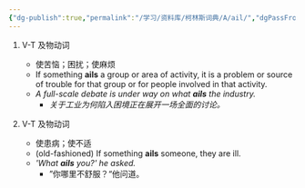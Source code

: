 ```yaml
---
{"dg-publish":true,"permalink":"/学习/资料库/柯林斯词典/A/ail/","dgPassFrontmatter":true}
---
```


1. V-T 及物动词
	- 使苦恼；困扰；使麻烦
	- If something **ails** a group or area of activity, it is a problem or source of trouble for that group or for people involved in that activity.
	- *A full-scale debate is under way on what **ails** the industry.*
		- *关于工业为何陷入困境正在展开一场全面的讨论。*

2. V-T 及物动词
	- 使患病；使不适
	- (old-fashioned) If something **ails** someone, they are ill.
	- *'What **ails** you?' he asked.*
		- ”你哪里不舒服？“他问道。